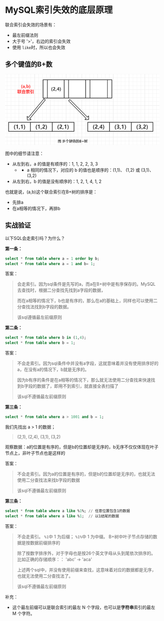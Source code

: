 # MySQL索引失效的底层原理

联合索引会失效的场景有：
- 最左前缀法则
- 大于号 '>'，右边的索引会失效
- 使用 `like`时，所以也会失效 
## 多个键值的B+数


![](../../img/图3%20多个键值的B+树.png)

图中的细节请注意：
- 从左到右，a 的值是有顺序的：1, 1, 2, 2, 3, 3
  - - a 相同的情况下，对应的 b 的值也是顺序的：(1,1)、 (1,2) 或 (3,1)、(3,2)
- 从左到右，b 的值是没有顺序的：1, 2, 1, 4, 1, 2


也就是说，(a,b)这个联合索引在B+树的排序是：
- 先排a
- 在a相等的情况下，再排b

## 实战验证

以下SQL会走索引吗？为什么？

**第一条：**
```sql
select * from table where a = 1 order by b; 
select * from table where a = 1 and b= 1;
```
答案：
> 会走索引。因为sql条件是先写的a，而a在B+树中是有序保存的。MySQL去查找时，根据二分查找先找到a字段的数据，
> 
> 而在a相等的情况下，b也是有序的，那么在a的基础上，同样也可以使用二分查找法找到b字段的数据。 
> 
> 该sql遵循最左前缀原则

**第二条：**

```sql
select * from table where b in (1,4);  
select * from table where b = 1;  
```

答案：

> 不会走索引。因为sql条件中并没有a字段，这就意味着并没有使用排序好的a，在没有a的情况下，b就是无序的。
> 
> 因为b有序的条件是在a相等的情况下，那么就无法使用二分查找来快速找到b字段的数据了，即用不到索引，就直接全表扫描了
> 
> 该sql不遵循最左前缀原则

**第三条：**

```sql
select * from table where a > 1001 and b = 1;
```
我们先找出 a > 1 的数据；

> (2,1), (2,4), (3,1), (3,2)

观察数据：a的位置是有序的，但是b的位置却是无序的，b无序不仅仅体现在叶子节点上，非叶子节点也是这样的

答案：
> 不会走索引。因为a的位置是有序的，但是b的位置却是无序的，也就无法使用二分查找法来找b字段的数据
> 
> 该sql不遵循最左前缀原则

**第三条：**

```sql
select * from table where a like %1%; // 任意位置包含1的数据
select * from table where a like %1;  // 以1结尾的数据
```

答案：
> 不会走索引。 `%1`中 1 为后缀； `%1%`中 1 为中缀。 B+树中叶子节点存储的数据是按数据前缀排序的
> 
> 除了按数字排序外，对于字母也是按26个英文字母从头到尾依次排序的。比如正确的存储顺序：： 'abc' -> 'aca' 
> 
> 上述两个sql中，并没有使用前缀来查找，这意味着对应的数据都是无序，也就无法使用二分查找法了。
> 
> 该sql不遵循最左前缀原则

补充：

- 这个最左前缀可以是联合索引的最左 N 个字段，也可以是**字符串**索引的最左 M 个字符。
